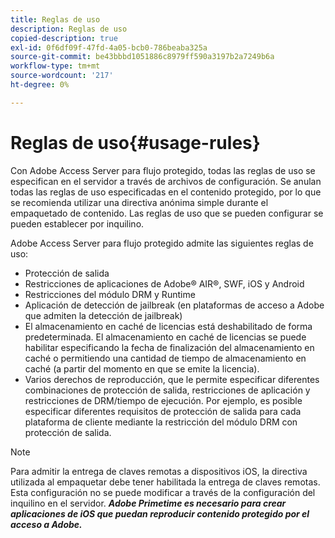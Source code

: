 ```yaml
---
title: Reglas de uso
description: Reglas de uso
copied-description: true
exl-id: 0f6df09f-47fd-4a05-bcb0-786beaba325a
source-git-commit: be43bbbd1051886c8979ff590a3197b2a7249b6a
workflow-type: tm+mt
source-wordcount: '217'
ht-degree: 0%

---
```


# Reglas de uso{#usage-rules}

Con Adobe Access Server para flujo protegido, todas las reglas de uso se especifican en el servidor a través de archivos de configuración. Se anulan todas las reglas de uso especificadas en el contenido protegido, por lo que se recomienda utilizar una directiva anónima simple durante el empaquetado de contenido. Las reglas de uso que se pueden configurar se pueden establecer por inquilino.

Adobe Access Server para flujo protegido admite las siguientes reglas de uso:

* Protección de salida
* Restricciones de aplicaciones de Adobe® AIR®, SWF, iOS y Android
* Restricciones del módulo DRM y Runtime
* Aplicación de detección de jailbreak (en plataformas de acceso a Adobe que admiten la detección de jailbreak)
* El almacenamiento en caché de licencias está deshabilitado de forma predeterminada. El almacenamiento en caché de licencias se puede habilitar especificando la fecha de finalización del almacenamiento en caché o permitiendo una cantidad de tiempo de almacenamiento en caché (a partir del momento en que se emite la licencia).
* Varios derechos de reproducción, que le permite especificar diferentes combinaciones de protección de salida, restricciones de aplicación y restricciones de DRM/tiempo de ejecución. Por ejemplo, es posible especificar diferentes requisitos de protección de salida para cada plataforma de cliente mediante la restricción del módulo DRM con protección de salida.

>[!NOTE]
>
>Para admitir la entrega de claves remotas a dispositivos iOS, la directiva utilizada al empaquetar debe tener habilitada la entrega de claves remotas. Esta configuración no se puede modificar a través de la configuración del inquilino en el servidor. ***Adobe Primetime es necesario para crear aplicaciones de iOS que puedan reproducir contenido protegido por el acceso a Adobe.***
